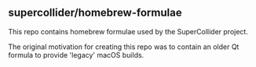 supercollider/homebrew-formulae
-------------------------------

This repo contains homebrew formulae used by the SuperCollider project.

The original motivation for creating this repo was to contain an older Qt formula to provide 'legacy' macOS builds.
